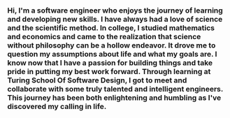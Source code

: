 

<!--
**AlexKlick/AlexKlick** is a ✨ _special_ ✨ repository because its `README.md` (this file) appears on your GitHub profile.

Here are some ideas to get you started:

- 🔭 I’m currently working on ...
- 🌱 I’m currently learning ...
- 👯 I’m looking to collaborate on ...
- 🤔 I’m looking for help with ...
- 💬 Ask me about ...
- 📫 How to reach me: ...
- 😄 Pronouns: ...
- ⚡ Fun fact: ...
-->
### Hi, I'm a software engineer who enjoys the journey of learning and developing new skills. I have always had a love of science and the scientific method. In college, I studied mathematics and economics and came to the realization that science without philosophy can be a hollow endeavor. It drove me to question my assumptions about life and what my goals are. I know now that I have a passion for building things and take pride in putting my best work forward. Through learning at Turing School Of Software Design, I got to meet and collaborate with some truly talented and intelligent engineers. This journey has been both enlightening and humbling as I've discovered my calling in life. 
